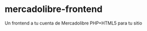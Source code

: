 mercadolibre-frontend
=====================

Un frontend a tu cuenta de Mercadolibre PHP+HTML5 para tu sitio